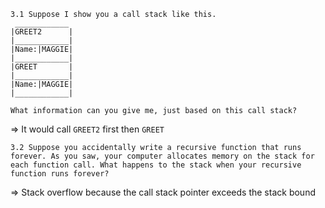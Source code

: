```
3.1 Suppose I show you a call stack like this.
 ____________
|GREET2      |
|____________|
|Name:|MAGGIE|
|____________|
|GREET       |
|____________|
|Name:|MAGGIE|
|____________|

What information can you give me, just based on this call stack?
```
=> It would call `GREET2` first then `GREET`

```
3.2 Suppose you accidentally write a recursive function that runs forever. As you saw, your computer allocates memory on the stack for each function call. What happens to the stack when your recursive function runs forever?
```
=> Stack overflow because the call stack pointer exceeds the stack bound

